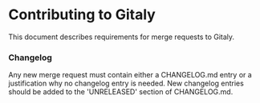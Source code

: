 # Contributing to Gitaly

This document describes requirements for merge requests to Gitaly.

### Changelog

Any new merge request must contain either a CHANGELOG.md entry or a
justification why no changelog entry is needed. New changelog entries
should be added to the 'UNRELEASED' section of CHANGELOG.md.
